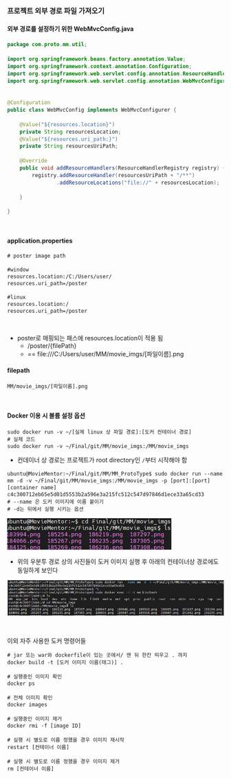 ### 프로젝트 외부 경로 파일 가져오기

#### 외부 경로를 설정하기 위한 WebMvcConfig.java

```java
package com.proto.mm.util;

import org.springframework.beans.factory.annotation.Value;
import org.springframework.context.annotation.Configuration;
import org.springframework.web.servlet.config.annotation.ResourceHandlerRegistry;
import org.springframework.web.servlet.config.annotation.WebMvcConfigurer;


@Configuration
public class WebMvcConfig implements WebMvcConfigurer {
	
    @Value("${resources.location}")
    private String resourcesLocation;
    @Value("${resources.uri_path:}")
    private String resourcesUriPath;

    @Override
    public void addResourceHandlers(ResourceHandlerRegistry registry) {
        registry.addResourceHandler(resourcesUriPath + "/**")
                .addResourceLocations("file://" + resourcesLocation);

    }

}
```

<br/>

#### application.properties

```properties
# poster image path

#window
resources.location:/C:/Users/user/
resources.uri_path=/poster

#linux
resources.location:/
resources.uri_path=/poster
```

<br/>

- poster로 매핑되는 패스에  resources.location이 적용 됨
  - /poster/{filePath}
  - == file:///C:/Users/user/MM/movie_imgs/[파일이름].png

#### filepath

```properties
MM/movie_imgs/[파일이름].png
```

<br/>

#### Docker 이용 시 볼륨 설정 옵션

```shell
sudo docker run -v ~/[실제 linux 상 파일 경로]:[도커 컨테이너 경로]
# 실제 코드
sudo docker run -v ~/Final/git/MM/movie_imgs:/MM/movie_imgs
```

- 컨데이너 상 경로는 프로젝트가 root directory인 `/`부터 시작해야 함

```shell
ubuntu@MovieMentor:~/Final/git/MM/MM_ProtoType$ sudo docker run --name mm -d -v ~/Final/git/MM/movie_imgs:/MM/movie_imgs -p [port]:[port] [container name]
c4c300712eb65e5d01d5553b2a596e3a215fc512c547d97846d1ece33a65cd33
# --name 은 도커 이미지에 이름 붙이기
# -d는 뒤에서 실행 시키는 옵션
```

![](https://github.com/ktae23/TIL/blob/master/JAVA/JAVA_Study/Study/imgs/2021.05.17/ubuntu_path.png?raw=true)

- 위의 우분투 경로 상의 사진들이 도커 이미지 실행 후 아래의 컨테이너상 경로에도 동일하게 보인다

![](https://github.com/ktae23/TIL/blob/master/JAVA/JAVA_Study/Study/imgs/2021.05.17/container_path.png?raw=true)

<br/>

이외 자주 사용한 도커 명령어들

```  shell
# jar 또는 war와 dockerfile이 있는 곳에서/ 맨 뒤 한칸 띄우고 . 까지
docker build -t [도커 이미지 이름(태그)] .

# 실행중인 이미지 확인
docker ps

# 전체 이미지 확인
docker images

# 실행중인 이미지 제거
docker rmi -f [image ID]

# 실행 시 별도로 이름 정했을 경우 이미지 재시작
restart [컨테이너 이름]

# 실행 시 별도로 이름 정했을 경우 이미지 제거
rm [컨테이너 이름]
```

